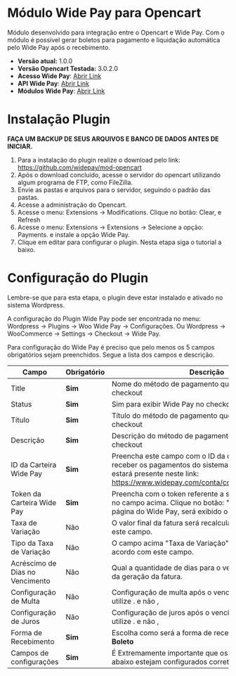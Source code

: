 #  Módulo Wide Pay para Opencart
Módulo desenvolvido para integração entre o Opencart e Wide Pay. Com o módulo é possível gerar boletos para pagamento e liquidação automática pelo Wide Pay após o recebimento.

* **Versão atual:** 1.0.0
* **Versão Opencart Testada:** 3.0.2.0
* **Acesso Wide Pay**: [Abrir Link](https://www.widepay.com/acessar)
* **API Wide Pay**: [Abrir Link](https://widepay.github.io/api/index.html)
* **Módulos Wide Pay**: [Abrir Link](https://widepay.github.io/api/modulos.html)

# Instalação Plugin
**FAÇA UM BACKUP DE SEUS ARQUIVOS E BANCO DE DADOS ANTES DE INICIAR.**

1. Para a instalação do plugin realize o download pelo link: https://github.com/widepay/mod-opencart
2. Após o download concluído, acesse o servidor do opencart utilizando algum programa de FTP, como FileZilla.
3. Envie as pastas e arquivos para o servidor, seguindo o padrão das pastas.
4. Acesse a administração do Opencart.
5. Acesse o menu: Extensions -> Modifications. Clique no botão: Clear, e Refresh
6. Acesse o menu: Extensions -> Extensions -> Selecione a opção: Payments. e instale a opção Wide Pay.
7. Clique em editar para configurar o plugin. Nesta etapa siga o tutorial a baixo.

# Configuração do Plugin
Lembre-se que para esta etapa, o plugin deve estar instalado e ativado no sistema Wordpress.

A configuração do Plugin Wide Pay pode ser encontrada no menu: Wordpress -> Plugins -> Woo Wide Pay -> Configurações. Ou Wordpress -> WooCommerce -> Settings -> Checkout -> Wide Pay.




Para configuração do Wide Pay é preciso que pelo menos os 5 campos obrigatórios sejam preenchidos. Segue a lista dos campos e descrição.

|Campo|Obrigatório|Descrição|
|--- |--- |--- |
|Title|**Sim**|Nome do método de pagamento que será exibido no checkout|
|Status|**Sim**|Sim para exibir Wide Pay no checkout|
|Título|**Sim**|Título do método de pagamento que será exibido no checkout|
|Descrição|**Sim**|Descrição do método de pagamento que será exibido no checkout|
|ID da Carteira Wide Pay |**Sim** |Preencha este campo com o ID da carteira que deseja receber os pagamentos do sistema. O ID de sua carteira estará presente neste link: https://www.widepay.com/conta/configuracoes/carteiras|
|Token da Carteira Wide Pay|**Sim**|Preencha com o token referente a sua carteira escolhida no campo acima. Clique no botão: "Integrações" na página do Wide Pay, será exibido o Token|
|Taxa de Variação|Não|O valor final da fatura será recalculado de acordo com este campo.|
|Tipo da Taxa de Variação|Não|O campo acima "Taxa de Variação" será aplicado de acordo com este campo.|
|Acréscimo de Dias no Vencimento|Não|Qual a quantidade de dias para o vencimento após a data da geração da fatura.|
|Configuração de Multa|Não|Configuração de multa após o vencimento, máximo 20, utilize . e não ,|
|Configuração de Juros|Não|Configuração de juros após o vencimento, máximo 20, utilize . e não ,|
|Forma de Recebimento|**Sim**|Escolha como será a forma de recebimento, **Cartão, Boleto**|
|Campos de configurações|**Sim**|É Extremamente importante que os campos de status abaixo estejam configurados corretamente.|
